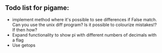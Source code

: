 ## Todo list for pigame:
* implement method where it's possible to see differences if False match. Can you use the unix diff program? Is it possible to colourize mistakes!? If then how?
* Expand functionality to show pi with different numbers of decimals with a flag
* Use getops
